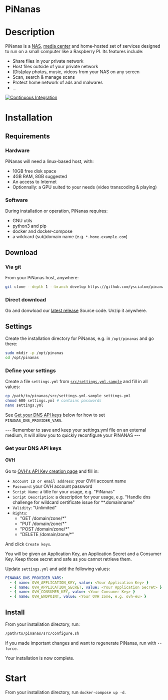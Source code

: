 PiNanas
========

Description
===========
PiNanas is a [NAS](https://en.wikipedia.org/wiki/Network-attached_storage "Network-attached storage"),
[media center](https://en.wikipedia.org/wiki/Home_theater_PC) and home-hosted set of services
designed to run on a small computer like a Raspberry PI. Its features include:

- Share files in your private network
- Host files outside of your private network
- (Dis)play photos, music, videos from your NAS on any screen
- Scan, search & manage scans
- Protect home network of ads and malwares
- ...


[![Continuous Integration](https://github.com/yscialom/pinanas/actions/workflows/continuous-integration.yml/badge.svg?branch=develop)](https://github.com/yscialom/pinanas/actions/workflows/continuous-integration.yml)

Installation
============

Requirements
------------

### Hardware

PiNanas will need a linux-based host, with:
- 10GB free disk space
- 4GB RAM, 8GB suggested
- An access to Internet
- Optionnally: a GPU suited to your needs (video transcoding & playing)

### Software

During installation or operation, PiNanas requires:
- GNU utils
- python3 and pip
- docker and docker-compose
- a wildcard (sub)domain name (e.g. `*.home.example.com`)


Download
--------

### Via git
From your PiNanas host, anywhere:
```bash
git clone --depth 1 --branch develop https://github.com/yscialom/pinanas.git
```

### Direct download
Go and donwload our [latest release](https://github.com/yscialom/pinanas/releases) Source code.
Unzip it anywhere.


Settings
--------

Create the installation directory for PiNanas, e.g. in `/opt/pinanas` and go there:
```bash
sudo mkdir -p /opt/pinanas
cd /opt/pinanas
```

### Define your settings
Create a file `settings.yml` from [`src/settings.yml.sample`](src/settings.yml.sample) and fill in all values:
```bash
cp /path/to/pinanas/src/settings.yml.sample settings.yml
chmod 600 settings.yml # contains passwords
nano settings.yml
```
See [Get your DNS API keys](#get-your-dns-api-keys) below for how to set `PINANAS_DNS_PROVIDER_VARS`.

--- Remember to save and keep your settings.yml file on an external medium, it will allow you to quickly reconfigure your PINANAS ---

### Get your DNS API keys

#### OVH

Go to [OVH's API Key creation page](https://eu.api.ovh.com/createToken/) and fill in:
- `Account ID or email address`: your OVH account name
- `Password`: your OVH account password
- `Script Name`: a title for your usage, e.g. "PiNanas"
- `Script Description`: a description for your usage, e.g. "Handle dns challenge for wildcard certificate issue for **.domainname"
- `Validity`: "Unlimited"
- `Rights`:
  - "GET /domain/zone/*"
  - "PUT /domain/zone/*"
  - "POST /domain/zone/*"
  - "DELETE /domain/zone/*"

And click `Create keys`.

You will be given an Application Key, an Application Secret and a Consumer Key. Keep those secret and safe as you cannot retrieve them.

Update `settings.yml` and add the following values:
```yaml
PINANAS_DNS_PROVIDER_VARS:
  - { name: OVH_APPLICATION_KEY, value: <Your Application Key> }
  - { name: OVH_APPLICATION_SECRET, value: <Your Application Secret> }
  - { name: OVH_CONSUMER_KEY, value: <Your Consumer Key> }
  - { name: OVH_ENDPOINT, value: <Your OVH zone, e.g. ovh-eu> }
```

Install
-------

From your installation directory, run:
```bash
/path/to/pinanas/src/configure.sh
```
If you made important changes and want to regenerate PiNanas, run with `--force`.

Your installation is now complete.

Start
=====

From your installation directory, run `docker-compose up -d`.
